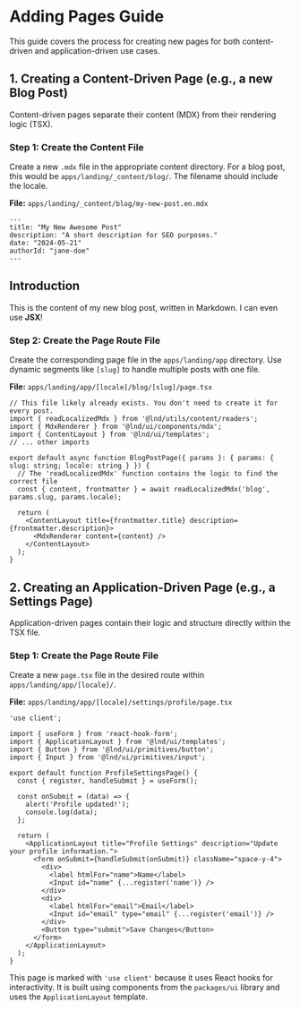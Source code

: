 # Adding Pages Guide

This guide covers the process for creating new pages for both content-driven and application-driven use cases.

## 1. Creating a Content-Driven Page (e.g., a new Blog Post)

Content-driven pages separate their content (MDX) from their rendering logic (TSX).

### Step 1: Create the Content File

Create a new `.mdx` file in the appropriate content directory. For a blog post, this would be `apps/landing/_content/blog/`. The filename should include the locale.

**File:** `apps/landing/_content/blog/my-new-post.en.mdx`

```
---
title: "My New Awesome Post"
description: "A short description for SEO purposes."
date: "2024-05-21"
authorId: "jane-doe"
---
```

## Introduction

This is the content of my new blog post, written in Markdown. I can even use **JSX**!


### Step 2: Create the Page Route File

Create the corresponding page file in the `apps/landing/app` directory. Use dynamic segments like `[slug]` to handle multiple posts with one file.

**File:** `apps/landing/app/[locale]/blog/[slug]/page.tsx`

```tsx
// This file likely already exists. You don't need to create it for every post.
import { readLocalizedMdx } from '@lnd/utils/content/readers';
import { MdxRenderer } from '@lnd/ui/components/mdx';
import { ContentLayout } from '@lnd/ui/templates';
// ... other imports

export default async function BlogPostPage({ params }: { params: { slug: string; locale: string } }) {
  // The 'readLocalizedMdx' function contains the logic to find the correct file
  const { content, frontmatter } = await readLocalizedMdx('blog', params.slug, params.locale);

  return (
    <ContentLayout title={frontmatter.title} description={frontmatter.description}>
      <MdxRenderer content={content} />
    </ContentLayout>
  );
}
```

## 2. Creating an Application-Driven Page (e.g., a Settings Page)

Application-driven pages contain their logic and structure directly within the TSX file.

### Step 1: Create the Page Route File

Create a new `page.tsx` file in the desired route within `apps/landing/app/[locale]/`.

**File:** `apps/landing/app/[locale]/settings/profile/page.tsx`

```tsx
'use client';

import { useForm } from 'react-hook-form';
import { ApplicationLayout } from '@lnd/ui/templates';
import { Button } from '@lnd/ui/primitives/button';
import { Input } from '@lnd/ui/primitives/input';

export default function ProfileSettingsPage() {
  const { register, handleSubmit } = useForm();

  const onSubmit = (data) => {
    alert('Profile updated!');
    console.log(data);
  };

  return (
    <ApplicationLayout title="Profile Settings" description="Update your profile information.">
      <form onSubmit={handleSubmit(onSubmit)} className="space-y-4">
        <div>
          <label htmlFor="name">Name</label>
          <Input id="name" {...register('name')} />
        </div>
        <div>
          <label htmlFor="email">Email</label>
          <Input id="email" type="email" {...register('email')} />
        </div>
        <Button type="submit">Save Changes</Button>
      </form>
    </ApplicationLayout>
  );
}
```

This page is marked with `'use client'` because it uses React hooks for interactivity. It is built using components from the `packages/ui` library and uses the `ApplicationLayout` template.